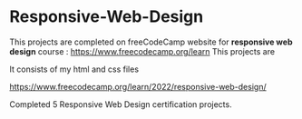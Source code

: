 # Responsive-Web-Design

This projects are completed on freeCodeCamp website for **responsive web design** course : https://www.freecodecamp.org/learn
This projects are 

It consists of my html and css files

https://www.freecodecamp.org/learn/2022/responsive-web-design/

Completed 5 Responsive Web Design certification projects.
